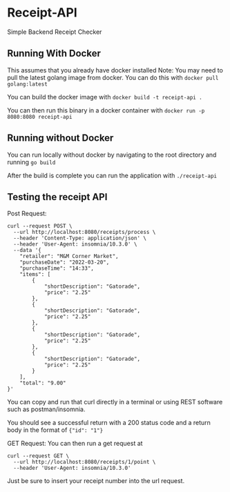 # Receipt-API
Simple Backend Receipt Checker


## Running With Docker
This assumes that you already have docker installed
Note: You may need to pull the latest golang image from docker. 
You can do this with ```docker pull golang:latest```

You can build the docker image with ```docker build -t receipt-api .```

You can then run this binary in a docker container with ```docker run -p 8080:8080 receipt-api``` 

## Running without Docker
You can run locally without docker by navigating to the root directory and
running ```go build```

After the build is complete you can run the application with ```./receipt-api```

## Testing the receipt API

Post Request: 
```
curl --request POST \
  --url http://localhost:8080/receipts/process \
  --header 'Content-Type: application/json' \
  --header 'User-Agent: insomnia/10.3.0' \
  --data '{
	"retailer": "M&M Corner Market",
	"purchaseDate": "2022-03-20",
	"purchaseTime": "14:33",
	"items": [
		{
			"shortDescription": "Gatorade",
			"price": "2.25"
		},
		{
			"shortDescription": "Gatorade",
			"price": "2.25"
		},
		{
			"shortDescription": "Gatorade",
			"price": "2.25"
		},
		{
			"shortDescription": "Gatorade",
			"price": "2.25"
		}
	],
	"total": "9.00"
}'
```

You can copy and run that curl directly in a terminal or using REST software such as postman/insomnia.

You should see a successful return with a 200 status code and a return body in the format of ```{"id": "1"}```

GET Request: 
You can then run a get request at 
```
curl --request GET \
  --url http://localhost:8080/receipts/1/point \
  --header 'User-Agent: insomnia/10.3.0'
  ```
  Just be sure to insert your receipt number into the url request.